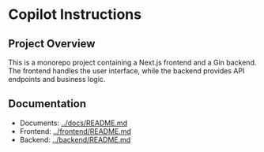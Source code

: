 # Copilot Instructions

## Project Overview

This is a monorepo project containing a Next.js frontend and a Gin backend. The frontend handles the user interface, while the backend provides API endpoints and business logic.

## Documentation

- Documents: [../docs/README.md](../docs/README.md)
- Frontend: [../frontend/README.md](../frontend/README.md)
- Backend: [../backend/README.md](../backend/README.md)
